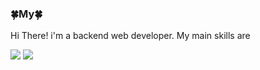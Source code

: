 ### 🍀My🍀
Hi There! i'm a backend web developer.
My main skills are

<img src="https://img.shields.io/badge/JAVA-FF8787?style=flat&logo=JAVA&logoColor=FF8787"/>


<!-- <img src="https://img.shields.io/badge/{내용}-{배경 색깔}?style={스타일}&logo={로고이름}&logoColor={로고 색깔}"/> -->


<img src="https://img.shields.io/badge/JAVA-yellow?style=flat&logo=JAVA&logoColor=E34F26"/>


